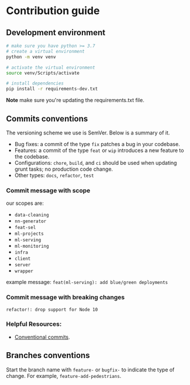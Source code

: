 # Contribution guide

## Development environment

```bash
# make sure you have python >= 3.7
# create a virtual environment
python -m venv venv

# activate the virtual environment
source venv/Scripts/activate

# install dependencies
pip install -r requirements-dev.txt
```

**Note** make sure you're updating the requirements.txt file.

## Commits conventions

The versioning scheme we use is SemVer. Below is a summary of it.

- Bug fixes: a commit of the type `fix` patches a bug in your codebase.
- Features: a commit of the type `feat` or `wip` introduces a new feature to the codebase.
- Configurations: `chore`, `build`, and `ci` should be used when updating grunt tasks; no production code change.
- Other types: `docs`, `refactor`, `test`

### Commit message with scope

our scopes are:

- `data-cleaning`
- `nn-generator`
- `feat-sel`
- `ml-projects`
- `ml-serving`
- `ml-monitoring`
- `infra`
- `client`
- `server`
- `wrapper`

example message: `feat(ml-serving): add blue/green deployments`

### Commit message with breaking changes

`refactor!: drop support for Node 10`

### Helpful Resources:

- [Conventional commits](https://www.conventionalcommits.org/en/v1.0.0/).

## Branches conventions

Start the branch name with `feature-` or `bugfix-` to indicate the type of change. For example, `feature-add-pedestrians`.
